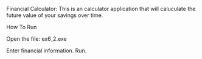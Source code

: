 Financial Calculator: 
This is an calculator application that will caluculate the future value of your savings over time.

How To Run

Open the file: ex6_2.exe

Enter financial information. Run.
